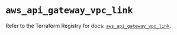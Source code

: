 # `aws_api_gateway_vpc_link`

Refer to the Terraform Registry for docs: [`aws_api_gateway_vpc_link`](https://registry.terraform.io/providers/hashicorp/aws/5.48.0/docs/resources/api_gateway_vpc_link).
